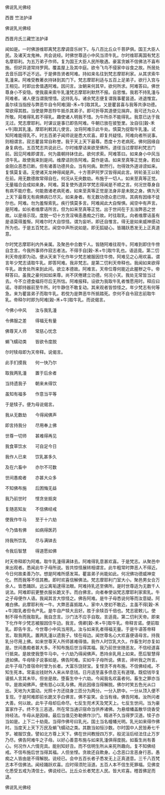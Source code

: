   佛说乳光佛经  

西晋 竺法护译  

佛说乳光佛经  

西晋月氏三藏竺法护译  

闻如是。一时佛游维耶离梵志摩调音乐树下。与八百比丘众千菩萨俱。国王大臣人民。及诸天龙鬼神。共会说经。时佛世尊适小中风当须牛乳。尔时维耶离国有梵志名摩耶利。为五万弟子作师。复为国王大臣人民所敬遇。豪富贪嫉不信佛法不喜布施。但好异道常持罗网。覆盖屋上及其中庭。欲令飞鸟不侵家中谷食之故。所居处去音乐园不近不远。于是佛告贤者阿难。持如来名往到梵志摩耶利家。从其求索牛乳湩来。阿难受教著衣持钵到其门下。梵志摩耶利适与五百上足弟子。欲行入宫与王相见。时即出舍值遇阿难。因问言。汝朝来何其早。欲何所求。阿难答曰。佛世尊身小不安隐。使我晨来索牛乳湩梵志摩耶利默然不报。自思惟。我若不持乳湩与阿难者。诸人便当谓我悭惜。这持乳与。诸余梵志便复谓我事瞿昙道。进退惟宜。虽尔续当指授与弊恶牛自令阿难[穀-禾+牛]取其乳。又是瞿昙喜与我等共诤功德。常欲得其胜。当使是弊恶牸牛抵杀其弟子。即可折辱其道便见捐弃。我可还为众人所敬。阿难得乳若不得乳。趣使诸人明我不惜。为牛所杀不能得乳。我意已达于我无过。梵志摩耶利。时谋议是事已即告阿难。牛朝已放在彼堑里。汝自往[穀-禾+牛]取其乳湩。摩耶利敕其儿使言。汝将阿难示此牛处。慎莫为捉取牛乳湩。试知阿难能得乳不。时五百弟子闻师说是悉大欢喜。即复共疑怪。阿难向者所说事。则相谓言。寂志瞿昙常自称誉。我于天上天下最尊。悉度十方老病死。佛何因缘自身复病也。五百梵志共说此已。尔时维摩诘来欲至佛所。道径当过摩耶利梵志门前。因见阿难即谓言。何为晨朝持钵住此。欲何求索。阿难答曰。如来身小中风当须牛乳。故使我来到是间。维摩诘则告阿难。莫作是语。如来至真等正觉身。若如金刚众恶悉已断。但有诸善功德共会。当有何病。默然行。勿得效外道诽谤如来。复慎莫复语。无使诸天龙神得闻是声。十方菩萨阿罗汉皆得闻此言。转轮圣王以轮在前。用无数德故常得自在。何况从无央数劫。布施于一切人。如来至真等正觉。无量福合会成如来身。阿难。莫复使外道异学梵志得闻是不顺之言。何况世尊身自有病不能疗愈。何能救诸老病死者。如来至真等正觉是法身非是未脱之身。佛为天上天下最尊无有病佛病已尽灭。如来身者。有无数功德众患已除。其病有因缘不徒尔也。阿难。勿为羞惭索乳。疾行慎莫多言。阿难闻此大自惭惧。闻空中有声言。是阿难。如长者维摩诘所言。但为如来至真等正觉。出于世间在于五浊弊恶之世故。以是缘示现。度脱一切十方贪淫嗔恚愚痴之行故。时往取乳。向者维摩诘虽有是语莫得羞惭。阿难尔时大自惊怪。谓为妄听。即还自惟言。得无是如来威神感动所为也。于是五百梵志。闻空中声所说如是。即无狐疑心。皆踊跃悉发无上正真道意。  

尔时梵志摩耶利内外亲属。及聚邑中合数千人。皆随阿难往观牛。阿难到即住牛傍自念言。今我所事师作寂志者法。不得手自[穀-禾+牛]取牛乳也。语适竟。第二忉利天帝座即为动。便从天来下化作年少梵志被服因住牛傍。阿难见之心用欢喜。谓言年少梵志请取牛乳。即答阿难。我非梵志。是第二忉利天帝释也。我闻如来欲得牛乳。故舍处所来到此间。欲立本德故。阿难言。天帝位尊何能近此腥秽之牛。帝释答曰。虽我之豪何如如来尊。尚不厌倦建立功德。何况小天。我处无常皆当过去。今不立德食福将尽后无所怙。阿难报释。设欲为我取牛乳者惟愿用时。释应曰诺。寻即持器前至牛所。时牛静住不敢复动。其来观者皆惊怪之。年少梵志有何等急。来为瞿昙弟子而取牛乳。若傥为是弊恶牛所抵踏死。奈何不自令寂志前取牛乳。帝释尔时即为阿难[穀-禾+牛]取牛乳。而说偈言。  

今佛小中风　　汝与我乳湩  

令佛服之差　　得福无有量  

佛尊天人师　　常慈心忧念  

蜎飞蠕动类　　皆欲令度脱  

尔时犊母即为天帝释。说偈言。  

此手扪摸我　　何一快乃尔  

取我两乳湩　　置于后余者  

当持遗我子　　朝来未得饮  

虽知有福多　　作意当平等  

于是犊子。便为母说偈言。  

我从无数劫　　今得闻佛声  

即言持我分　　尽用奉上佛  

世尊一切师　　甚难得再见  

我食草饮水　　可自足今日  

我作人已来　　饮乳甚多久  

及在六畜中　　亦尔不可数  

世间愚痴者　　亦甚大众多  

不知佛布施　　后困悔无益  

我乃前世时　　悭贪坐抵突  

复随恶知友　　不信佛经戒  

使我作牛马　　至于十六劫  

今乃值有佛　　如病得医药  

持我所饮乳　　尽与满钵去  

令我后智慧　　得道愿如佛  

时天帝释即为阿难。取牛乳湩得满钵去。阿难得乳意甚欢喜。于是梵志。从聚邑中来出观者。悉闻此牛子母所说。皆共惊怪展转相谓言。此牛粗常时弊恶人不得近。今日何故柔善乃尔。想是阿难所感发耳。瞿昙弟子尚能如此。何况佛功德威神变化。然而我等不信其教。即时欢喜信解佛法。梵志摩耶利门室大小。聚邑男女合万余人。皆悉踊跃。远尘离垢逮得法眼。阿难持乳还至佛所。是时世尊适为无数千人说法。阿难即前更整衣服长跪叉手。而白佛言。向者奉使诣梵志摩耶利家索乳。牛之子母便作人语。我闻其言大惊怪之。佛告阿难。是牛子母悉说何等而汝意疑。阿难白佛。此摩耶利有一牛。大弊恶喜抵踏人。家中人使初不敢近。主虽不得[穀-禾+牛]取乳者但令产乳。是牛自产犊大且好。胜于余犊百千倍也。梵志密敕儿。使制不得令而我取乳。我自念言。沙门法不应手自取。言适竟。第二忉利天帝。即来下化作年少梵志被服因住牛边。我言。倩卿[穀-禾+牛]取牛乳。帝释言诺。便前取乳。即告牛言。今世尊小中风当用乳。汝与如来乳者得福无量。于是牛语答帝释言。取我两乳。置两乳湩以遗我子。犊在母边。闻世尊名心大欢喜便语母言。持我乳分尽用上佛。如来世尊天人所师甚难得值。我作人时饮乳大久。作畜生时亦复如是。世间愚痴者甚大多。不知布施后世当得其福。我乃前世坐随恶友。不信经道喜行抵突。是故使我堕牛马中。十六劫乃得闻佛声。悉持余乳用上如来。愿后智慧得道如佛。牛母犊子说事如是。佛告阿难。实如牛子母所说。佛言。谛听我之所言。此牛子母乃昔宿命时曾为长者。大富乐饶财宝。复悭贪不肯布施。不信佛经戒。不知生死本。常喜出钱财外人来从举息钱。日月适至喜多债息无有道理。既偿钱毕复谩抵人言其未毕。但坐是故。堕畜生中十六劫。今闻我名欢喜者何。畜生之罪亦当毕。是故闻佛声。便有慈心以乳与佛。用此因缘当得解脱。佛尔时笑五色光从口出。天地为大震动。光照十方还绕身三匝分为两分。一分入脐中。一分从顶入便不复现。于是阿难即前长跪叉手白佛言。佛不妄笑。会当有缘。佛告阿难。汝所问者大善。何以故。此牛子母却后命尽。七反生兜术天及梵天上。七反生世间。当为豪富家作子。终不生三恶道。所在常当通识宿命当供养诸佛。为悬缯幡盖散华烧香受持经法。牛母从是因缘。最后当值见弥勒佛作沙门。精进不久当得罗汉道。犊子亦当如是。上下二十劫竟。当得作佛号曰乳光。国土当名幢幡光明。乳光如来得作佛时。当度天上天下万民及蜎飞蠕动之类。其数当如恒沙数。尔时国中人民皆寿七千岁。被服饮食。譬如北方尊上天下。佛在世间教授四万岁。般泥洹后经法住止万岁乃尽。佛告阿难牛之子母。以好心善意布施与如来乳湩俱得度脱。如畜生尚有善心。何况作人六情完具。能别知好丑。而不信明生所从来死所趣向。复不知佛经戒。不信布施后世当得其福。人但坐悭。贪故还自欺身。心念恶口言恶身行恶。愚痴之人皆由是不得解脱。说经已。会中五百长者子悉发无上正真道意。三千八百梵志本不信佛法。闻经踊跃欢喜。应时得须陀洹道。五百人本不信生死罪福。见佛变化悉受五戒为清信士。佛说经已。比丘众长者梵志人民。皆大欢喜。稽首佛足而退。  

佛说乳光佛经  
